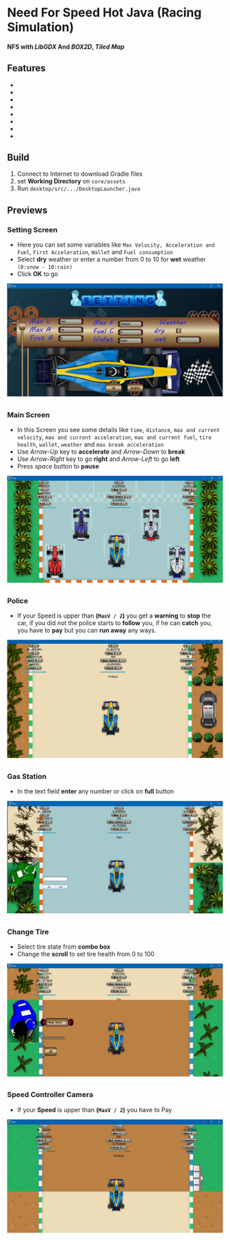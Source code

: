 # Need For Speed Hot Java (Racing Simulation)
#### NFS with _LibGDX_ And _BOX2D_, _Tiled Map_

## Features 
*
*
*
*
*
*
*
*

## Build
1. Connect to Internet to download Gradle files
2. set **Working Directory** on ` core/assets `
3. Run ` desktop/src/.../DesktopLauncher.java `

## Previews

### Setting Screen
* Here you can set some variables like ` Max Velocity, Acceleration and Fuel `, ` First Acceleration `, ` Wallet ` and ` Fuel consumption `
* Select **dry** weather or enter a number from 0 to 10 for **wet** weather ` (0:snow - 10:rain) `
* Click **OK** to go 

![Setting Screen](./previews/1.jpg)
##





### Main Screen
* In this Screen you see some details like ` time `, ` distance `, ` max and current velocity `, ` max and current acceleration `, ` max and current fuel `, ` tire health `, ` wallet `, ` weather ` and ` max break acceleration ` 
* Use _Arrow-Up_ key to **accelerate** and _Arrow-Down_ to **break**
* Use _Arrow-Right_ key to go **right** and _Arrow-Left_ to go **left**
* Press _space_ button to **pause**

![Main Screen](./previews/2.jpg)
##





### Police
* If your Speed is upper than **(`MaxV / 2`)** you get a **warning** to **stop** the car, if you did not the police starts to **follow** you, if he can **catch** you, you have to **pay** but you can **run away** any ways.

![Police](./previews/3.jpg)
##





### Gas Station
* In the text field **enter** any number or click on **full** button

![Gas Station](./previews/4.jpg)
##





### Change Tire
* Select tire state from **combo box**
* Change the **scroll** to set tire health from 0 to 100

![Change Tire](./previews/5.jpg)
##





### Speed Controller Camera
* If your **Speed** is upper than **(`MaxV / 2`)** you have to Pay

![Speed Controller Camera](./previews/6.jpg)
